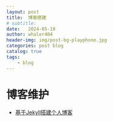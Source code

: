 ```yaml
---
layout: post
title:  博客搭建
# subtitle: 
date:   2024-05-10
author: whaler404
header-img: img/post-bg-playphone.jpg
categories: post blog
catalog: true
tags:
    - blog
---
```


# 博客维护

- [基于Jekyll搭建个人博客](https://wu-kan.cn/2019/01/18/%E5%9F%BA%E4%BA%8EJekyll%E6%90%AD%E5%BB%BA%E4%B8%AA%E4%BA%BA%E5%8D%9A%E5%AE%A2/)